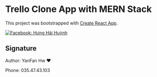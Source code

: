 # Trello Clone App with MERN Stack

This project was bootstrapped with [Create React App](https://github.com/facebook/create-react-app).

[![Facebook: Hưng Hải Huỳnh](https://img.shields.io/website?&label=Facebook&style=flat-square&logo=facebook&logoColor=white&up_message=Online&url=https%3A%2F%2Ffacebook.com/hwng.huynhhai)](https://www.facebook.com/hwng.huynhhai/)
## Signature
Author: YanFan Hw ❤️

Phone: 035.47.43.103